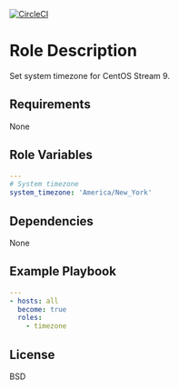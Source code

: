 [![CircleCI](https://circleci.com/gh/ansible-roles-mamono210/timezone/tree/main.svg?style=svg)](https://circleci.com/gh/ansible-roles-mamono210/timezone/tree/main)

Role Description
=========

Set system timezone for CentOS Stream 9.

Requirements
------------

None

Role Variables
--------------

```YAML
---
# System timezone
system_timezone: 'America/New_York'
```

Dependencies
------------

None

Example Playbook
----------------

```YAML
---
- hosts: all
  become: true
  roles:
    - timezone
```

License
-------

BSD
